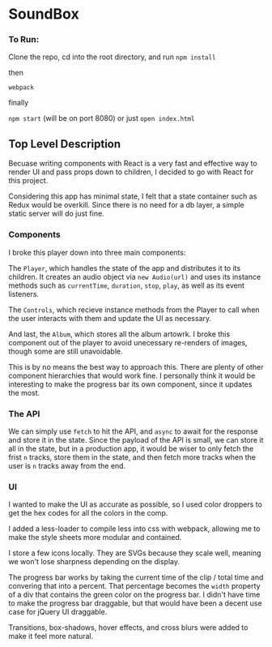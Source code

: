 # SoundBox

### To Run:

Clone the repo, cd into the root directory, and run `npm install`

then

`webpack`

finally

`npm start` (will be on port 8080) or just `open index.html`


## Top Level Description

Becuase writing components with React is a very fast and effective way to render UI and pass props down to children, I decided to go with React for this project.

Considering this app has minimal state, I felt that a state container such as Redux would be overkill. Since there is no need for a db layer, a simple static server will do just fine. 

### Components

I broke this player down into three main components:

The `Player`, which handles the state of the app and distributes it to its children. It creates an audio object via `new Audio(url)` and uses its instance methods such as `currentTime`, `duration`, `stop`, `play`, as well as its event listeners. 

The `Controls`, which recieve instance methods from the Player to call when the user interacts with them and update the UI as necessary.

And last, the `Album`, which stores all the album artowrk. I broke this component out of the player to avoid unecessary re-renders of images, though some are still unavoidable.

This is by no means the best way to approach this. There are plenty of other component hierarchies that would work fine. I personally think it would be interesting to make the progress bar its own component, since it updates the most. 

### The API
We can simply use `fetch` to hit the API, and `async` to await for the response and store it in the state. Since the payload of the API is small, we can store it all in the state, but in a production app, it would be wiser to only fetch the frist `n` tracks, store them in the state, and then fetch more tracks when the user is `n` tracks away from the end. 

### UI

I wanted to make the UI as accurate as possible, so I used color droppers to get the hex codes for all the colors in the comp. 

I added a less-loader to compile less into css with webpack, allowing me to make the style sheets more modular and contained. 

I store a few icons locally. They are SVGs because they scale well, meaning we won't lose sharpness depending on the display.

The progress bar works by taking the current time of the clip / total time and convering that into a percent. That percentage becomes the `width` property of a div that contains the green color on the progress bar. I didn't have time to make the progress bar draggable, but that would have been a decent use case for jQuery UI draggable. 

Transitions, box-shadows, hover effects, and cross blurs were added to make it feel more natural.


